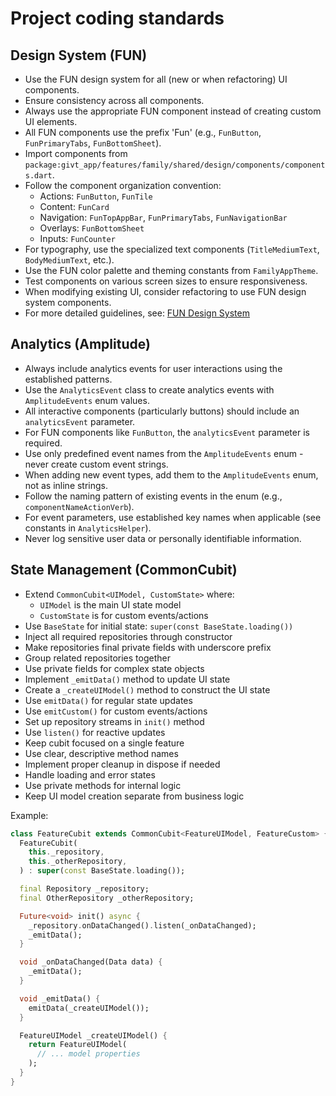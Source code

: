 # Project coding standards

## Design System (FUN)
- Use the FUN design system for all (new or when refactoring) UI components.
- Ensure consistency across all components.
- Always use the appropriate FUN component instead of creating custom UI elements.
- All FUN components use the prefix 'Fun' (e.g., `FunButton`, `FunPrimaryTabs`, `FunBottomSheet`).
- Import components from `package:givt_app/features/family/shared/design/components/components.dart`.
- Follow the component organization convention:
  - Actions: `FunButton`, `FunTile`
  - Content: `FunCard`
  - Navigation: `FunTopAppBar`, `FunPrimaryTabs`, `FunNavigationBar`
  - Overlays: `FunBottomSheet`
  - Inputs: `FunCounter`
- For typography, use the specialized text components (`TitleMediumText`, `BodyMediumText`, etc.).
- Use the FUN color palette and theming constants from `FamilyAppTheme`.
- Test components on various screen sizes to ensure responsiveness.
- When modifying existing UI, consider refactoring to use FUN design system components.
- For more detailed guidelines, see: [FUN Design System](../docs/design-system/fun.md)

## Analytics (Amplitude)
- Always include analytics events for user interactions using the established patterns.
- Use the `AnalyticsEvent` class to create analytics events with `AmplitudeEvents` enum values.
- All interactive components (particularly buttons) should include an `analyticsEvent` parameter.
- For FUN components like `FunButton`, the `analyticsEvent` parameter is required.
- Use only predefined event names from the `AmplitudeEvents` enum - never create custom event strings.
- When adding new event types, add them to the `AmplitudeEvents` enum, not as inline strings.
- Follow the naming pattern of existing events in the enum (e.g., `componentNameActionVerb`).
- For event parameters, use established key names when applicable (see constants in `AnalyticsHelper`).
- Never log sensitive user data or personally identifiable information.

## State Management (CommonCubit)
- Extend `CommonCubit<UIModel, CustomState>` where:
  - `UIModel` is the main UI state model
  - `CustomState` is for custom events/actions
- Use `BaseState` for initial state: `super(const BaseState.loading())`
- Inject all required repositories through constructor
- Make repositories final private fields with underscore prefix
- Group related repositories together
- Use private fields for complex state objects
- Implement `_emitData()` method to update UI state
- Create a `_createUIModel()` method to construct the UI state
- Use `emitData()` for regular state updates
- Use `emitCustom()` for custom events/actions
- Set up repository streams in `init()` method
- Use `listen()` for reactive updates
- Keep cubit focused on a single feature
- Use clear, descriptive method names
- Implement proper cleanup in dispose if needed
- Handle loading and error states
- Use private methods for internal logic
- Keep UI model creation separate from business logic

Example:
```dart
class FeatureCubit extends CommonCubit<FeatureUIModel, FeatureCustom> {
  FeatureCubit(
    this._repository,
    this._otherRepository,
  ) : super(const BaseState.loading());

  final Repository _repository;
  final OtherRepository _otherRepository;

  Future<void> init() async {
    _repository.onDataChanged().listen(_onDataChanged);
    _emitData();
  }

  void _onDataChanged(Data data) {
    _emitData();
  }

  void _emitData() {
    emitData(_createUIModel());
  }

  FeatureUIModel _createUIModel() {
    return FeatureUIModel(
      // ... model properties
    );
  }
}
```
